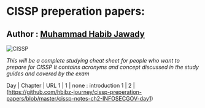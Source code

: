 # CISSP preperation papers:

## Author : **[Muhammad Habib Jawady](https://web.facebook.com/hbibz2018)**


![CISSP](https://www.bsigroup.com/LocalFiles/en-GB/our-services/training-courses/information-security/CISSP.jpg)

_This will be a complete studying cheat sheet for people who want to prepare for CISSP_
_It contains acronyms and concept discussed in the study guides and covered by the exam_

Day | Chapter | URL
1   |    1    | none : introduction
1   |    2    | (https://github.com/hbibz-journey/cissp-preperation-papers/blob/master/cissp-notes-ch2-INFOSECGOV-day1)
